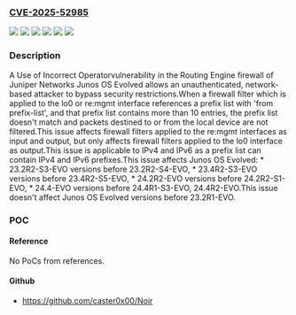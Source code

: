 ### [CVE-2025-52985](https://cve.mitre.org/cgi-bin/cvename.cgi?name=CVE-2025-52985)
![](https://img.shields.io/static/v1?label=Product&message=Junos%20OS%20Evolved&color=blue)
![](https://img.shields.io/static/v1?label=Version&message=23.2R2-S3-EVO%20&color=brightgreen)
![](https://img.shields.io/static/v1?label=Version&message=23.4R2-S3-EVO%20&color=brightgreen)
![](https://img.shields.io/static/v1?label=Version&message=24.2R2-EVO%20&color=brightgreen)
![](https://img.shields.io/static/v1?label=Version&message=24.4-EVO%20&color=brightgreen)
![](https://img.shields.io/static/v1?label=Vulnerability&message=CWE-480%20Use%20of%20Incorrect%20Operator&color=brightgreen)

### Description

A Use of Incorrect Operatorvulnerability in the Routing Engine firewall of Juniper Networks Junos OS Evolved allows an unauthenticated, network-based attacker to bypass security restrictions.When a firewall filter which is applied to the lo0 or re:mgmt interface references a prefix list with 'from prefix-list', and that prefix list contains more than 10 entries, the prefix list doesn't match and packets destined to or from the local device are not filtered.This issue affects firewall filters applied to the re:mgmt interfaces as input and output, but only affects firewall filters applied to the lo0 interface as output.This issue is applicable to IPv4 and IPv6 as a prefix list can contain IPv4 and IPv6 prefixes.This issue affects Junos OS Evolved:  *  23.2R2-S3-EVO versions before 23.2R2-S4-EVO,  *  23.4R2-S3-EVO versions before 23.4R2-S5-EVO,  *  24.2R2-EVO versions before 24.2R2-S1-EVO,  *  24.4-EVO versions before 24.4R1-S3-EVO, 24.4R2-EVO.This issue doesn't affect Junos OS Evolved versions before 23.2R1-EVO.

### POC

#### Reference
No PoCs from references.

#### Github
- https://github.com/caster0x00/Noir

